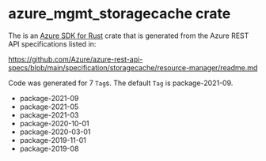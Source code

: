 # azure_mgmt_storagecache crate

The is an [Azure SDK for Rust](https://github.com/Azure/azure-sdk-for-rust) crate that is generated from the Azure REST API specifications listed in:

https://github.com/Azure/azure-rest-api-specs/blob/main/specification/storagecache/resource-manager/readme.md

Code was generated for 7 `Tag`s. The default `Tag` is package-2021-09.


- package-2021-09
- package-2021-05
- package-2021-03
- package-2020-10-01
- package-2020-03-01
- package-2019-11-01
- package-2019-08